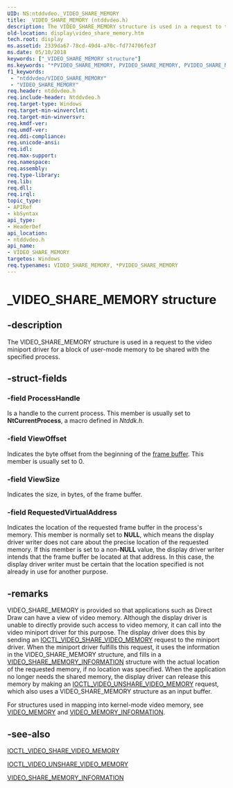 ```yaml
---
UID: NS:ntddvdeo._VIDEO_SHARE_MEMORY
title: _VIDEO_SHARE_MEMORY (ntddvdeo.h)
description: The VIDEO_SHARE_MEMORY structure is used in a request to the video miniport driver for a block of user-mode memory to be shared with the specified process.
old-location: display\video_share_memory.htm
tech.root: display
ms.assetid: 2339da67-78cd-49d4-a70c-fd774706fe3f
ms.date: 05/10/2018
keywords: ["_VIDEO_SHARE_MEMORY structure"]
ms.keywords: "*PVIDEO_SHARE_MEMORY, PVIDEO_SHARE_MEMORY, PVIDEO_SHARE_MEMORY structure pointer [Display Devices], VIDEO_SHARE_MEMORY, VIDEO_SHARE_MEMORY structure [Display Devices], Video_Structs_11e49bfc-ee25-48cd-9327-f09c6218ed72.xml, _VIDEO_SHARE_MEMORY, display.video_share_memory, ntddvdeo/PVIDEO_SHARE_MEMORY, ntddvdeo/VIDEO_SHARE_MEMORY"
f1_keywords:
 - "ntddvdeo/VIDEO_SHARE_MEMORY"
 - "VIDEO_SHARE_MEMORY"
req.header: ntddvdeo.h
req.include-header: Ntddvdeo.h
req.target-type: Windows
req.target-min-winverclnt: 
req.target-min-winversvr: 
req.kmdf-ver: 
req.umdf-ver: 
req.ddi-compliance: 
req.unicode-ansi: 
req.idl: 
req.max-support: 
req.namespace: 
req.assembly: 
req.type-library: 
req.lib: 
req.dll: 
req.irql: 
topic_type:
- APIRef
- kbSyntax
api_type:
- HeaderDef
api_location:
- ntddvdeo.h
api_name:
- VIDEO_SHARE_MEMORY
targetos: Windows
req.typenames: VIDEO_SHARE_MEMORY, *PVIDEO_SHARE_MEMORY
---
```


# _VIDEO_SHARE_MEMORY structure


## -description


The VIDEO_SHARE_MEMORY structure is used in a request to the video miniport driver for a block of user-mode memory to be shared with the specified process.


## -struct-fields




### -field ProcessHandle

Is a handle to the current process. This member is usually set to <b>NtCurrentProcess</b>, a macro defined in <i>Ntddk.h</i>.


### -field ViewOffset

Indicates the byte offset from the beginning of the <a href="https://docs.microsoft.com/windows-hardware/drivers/">frame buffer</a>. This member is usually set to 0.


### -field ViewSize

Indicates the size, in bytes, of the frame buffer.


### -field RequestedVirtualAddress

Indicates the location of the requested frame buffer in the process's memory. This member is normally set to <b>NULL</b>, which means the display driver writer does not care about the precise location of the requested memory. If this member is set to a non-<b>NULL</b> value, the display driver writer intends that the frame buffer be located at that address. In this case, the display driver writer must be certain that the location specified is not already in use for another purpose.


## -remarks



VIDEO_SHARE_MEMORY is provided so that applications such as Direct Draw can have a view of video memory. Although the display driver is unable to directly provide such access to video memory, it can call into the video miniport driver for this purpose. The display driver does this by sending an <a href="https://docs.microsoft.com/windows-hardware/drivers/ddi/ntddvdeo/ni-ntddvdeo-ioctl_video_share_video_memory">IOCTL_VIDEO_SHARE_VIDEO_MEMORY</a> request to the miniport driver. When the miniport driver fulfills this request, it uses the information in the VIDEO_SHARE_MEMORY structure, and fills in a <a href="https://docs.microsoft.com/windows-hardware/drivers/ddi/ntddvdeo/ns-ntddvdeo-_video_share_memory_information">VIDEO_SHARE_MEMORY_INFORMATION</a> structure with the actual location of the requested memory, if no location was specified. When the application no longer needs the shared memory, the display driver can release this memory by making an <a href="https://docs.microsoft.com/windows-hardware/drivers/ddi/ntddvdeo/ni-ntddvdeo-ioctl_video_unshare_video_memory">IOCTL_VIDEO_UNSHARE_VIDEO_MEMORY</a> request, which also uses a VIDEO_SHARE_MEMORY structure as an input buffer.

For structures used in mapping into kernel-mode video memory, see <a href="https://docs.microsoft.com/windows-hardware/drivers/ddi/ntddvdeo/ns-ntddvdeo-_video_memory">VIDEO_MEMORY</a> and <a href="https://docs.microsoft.com/windows-hardware/drivers/ddi/ntddvdeo/ns-ntddvdeo-_video_memory_information">VIDEO_MEMORY_INFORMATION</a>.




## -see-also




<a href="https://docs.microsoft.com/windows-hardware/drivers/ddi/ntddvdeo/ni-ntddvdeo-ioctl_video_share_video_memory">IOCTL_VIDEO_SHARE_VIDEO_MEMORY</a>



<a href="https://docs.microsoft.com/windows-hardware/drivers/ddi/ntddvdeo/ni-ntddvdeo-ioctl_video_unshare_video_memory">IOCTL_VIDEO_UNSHARE_VIDEO_MEMORY</a>



<a href="https://docs.microsoft.com/windows-hardware/drivers/ddi/ntddvdeo/ns-ntddvdeo-_video_share_memory_information">VIDEO_SHARE_MEMORY_INFORMATION</a>
 

 

